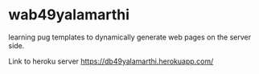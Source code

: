 # wab49yalamarthi
learning pug templates to dynamically generate web pages on the server side.

Link to heroku server https://db49yalamarthi.herokuapp.com/

